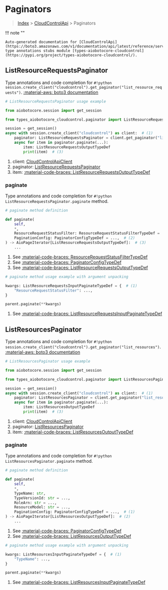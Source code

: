 # Paginators

> [Index](../README.md) > [CloudControlApi](./README.md) > Paginators

!!! note ""

    Auto-generated documentation for [CloudControlApi](https://boto3.amazonaws.com/v1/documentation/api/latest/reference/services/cloudcontrol.html#cloudcontrolapi)
    type annotations stubs module [types-aiobotocore-cloudcontrol](https://pypi.org/project/types-aiobotocore-cloudcontrol/).

## ListResourceRequestsPaginator

Type annotations and code completion for `#!python session.create_client("cloudcontrol").get_paginator("list_resource_requests")`.
[:material-aws: boto3 documentation](https://boto3.amazonaws.com/v1/documentation/api/latest/reference/services/cloudcontrol/paginator/ListResourceRequests.html#CloudControlApi.Paginator.ListResourceRequests)

```python
# ListResourceRequestsPaginator usage example

from aiobotocore.session import get_session

from types_aiobotocore_cloudcontrol.paginator import ListResourceRequestsPaginator

session = get_session()
async with session.create_client("cloudcontrol") as client:  # (1)
    paginator: ListResourceRequestsPaginator = client.get_paginator("list_resource_requests")  # (2)
    async for item in paginator.paginate(...):
        item: ListResourceRequestsOutputTypeDef
        print(item)  # (3)
```

1. client: [CloudControlApiClient](./client.md)
2. paginator: [ListResourceRequestsPaginator](./paginators.md#listresourcerequestspaginator)
3. item: [:material-code-braces: ListResourceRequestsOutputTypeDef](./type_defs.md#listresourcerequestsoutputtypedef) 


### paginate

Type annotations and code completion for `#!python ListResourceRequestsPaginator.paginate` method.

```python
# paginate method definition

def paginate(
    self,
    *,
    ResourceRequestStatusFilter: ResourceRequestStatusFilterTypeDef = ...,  # (1)
    PaginationConfig: PaginatorConfigTypeDef = ...,  # (2)
) -> AioPageIterator[ListResourceRequestsOutputTypeDef]:  # (3)
    ...
```

1. See [:material-code-braces: ResourceRequestStatusFilterTypeDef](./type_defs.md#resourcerequeststatusfiltertypedef) 
2. See [:material-code-braces: PaginatorConfigTypeDef](./type_defs.md#paginatorconfigtypedef) 
3. See [:material-code-braces: ListResourceRequestsOutputTypeDef](./type_defs.md#listresourcerequestsoutputtypedef) 


```python
# paginate method usage example with argument unpacking

kwargs: ListResourceRequestsInputPaginateTypeDef = {  # (1)
    "ResourceRequestStatusFilter": ...,
}

parent.paginate(**kwargs)
```

1. See [:material-code-braces: ListResourceRequestsInputPaginateTypeDef](./type_defs.md#listresourcerequestsinputpaginatetypedef) 
## ListResourcesPaginator

Type annotations and code completion for `#!python session.create_client("cloudcontrol").get_paginator("list_resources")`.
[:material-aws: boto3 documentation](https://boto3.amazonaws.com/v1/documentation/api/latest/reference/services/cloudcontrol/paginator/ListResources.html#CloudControlApi.Paginator.ListResources)

```python
# ListResourcesPaginator usage example

from aiobotocore.session import get_session

from types_aiobotocore_cloudcontrol.paginator import ListResourcesPaginator

session = get_session()
async with session.create_client("cloudcontrol") as client:  # (1)
    paginator: ListResourcesPaginator = client.get_paginator("list_resources")  # (2)
    async for item in paginator.paginate(...):
        item: ListResourcesOutputTypeDef
        print(item)  # (3)
```

1. client: [CloudControlApiClient](./client.md)
2. paginator: [ListResourcesPaginator](./paginators.md#listresourcespaginator)
3. item: [:material-code-braces: ListResourcesOutputTypeDef](./type_defs.md#listresourcesoutputtypedef) 


### paginate

Type annotations and code completion for `#!python ListResourcesPaginator.paginate` method.

```python
# paginate method definition

def paginate(
    self,
    *,
    TypeName: str,
    TypeVersionId: str = ...,
    RoleArn: str = ...,
    ResourceModel: str = ...,
    PaginationConfig: PaginatorConfigTypeDef = ...,  # (1)
) -> AioPageIterator[ListResourcesOutputTypeDef]:  # (2)
    ...
```

1. See [:material-code-braces: PaginatorConfigTypeDef](./type_defs.md#paginatorconfigtypedef) 
2. See [:material-code-braces: ListResourcesOutputTypeDef](./type_defs.md#listresourcesoutputtypedef) 


```python
# paginate method usage example with argument unpacking

kwargs: ListResourcesInputPaginateTypeDef = {  # (1)
    "TypeName": ...,
}

parent.paginate(**kwargs)
```

1. See [:material-code-braces: ListResourcesInputPaginateTypeDef](./type_defs.md#listresourcesinputpaginatetypedef) 
